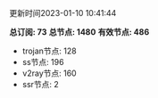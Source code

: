 更新时间2023-01-10 10:41:44

**总订阅: 73**
**总节点: 1480**
**有效节点: 486**
- trojan节点: 128
- ss节点: 196
- v2ray节点: 160
- ssr节点: 2
